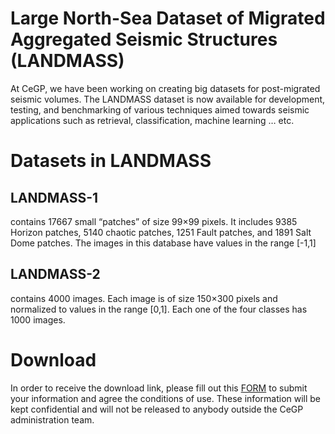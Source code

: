 # Large North-Sea Dataset of Migrated  Aggregated Seismic Structures (LANDMASS)

At CeGP, we have been working on creating big datasets for post-migrated seismic volumes.
The LANDMASS dataset is now available for development, testing, and benchmarking of various techniques aimed towards seismic applications such as retrieval, classification, machine learning … etc.

# Datasets in LANDMASS
## LANDMASS-1
contains 17667 small “patches” of size 99×99 pixels. It includes 9385 Horizon patches, 5140 chaotic patches, 1251 Fault patches, and 1891 Salt Dome patches. The images in this database have values in the range [-1,1]

## LANDMASS-2
contains 4000 images. Each image is of size 150×300 pixels and normalized to values in the range [0,1]. Each one of the four classes has 1000 images.

# Download 
In order to receive the download link, please fill out this [FORM](https://goo.gl/forms/at44srIuVaT6sYye2) to submit your information and agree the conditions of use. These information will be kept confidential and will not be released to anybody outside the CeGP administration team.
